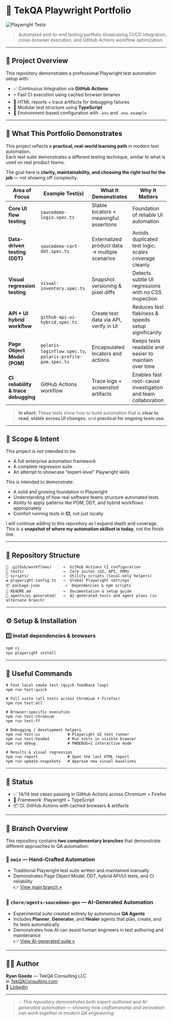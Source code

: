 # 🧪 TekQA Playwright Portfolio  
![Playwright Tests](https://github.com/rmgoede/tekqa-playwright-portfolio/actions/workflows/playwright.yml/badge.svg)

> Automated end-to-end testing portfolio showcasing CI/CD integration, cross-browser execution, and GitHub Actions workflow optimization.

---

## 🚀 Project Overview
This repository demonstrates a professional Playwright test automation setup with:

- ✅ Continuous Integration via **GitHub Actions**
- ⚡ Fast CI execution using cached browser binaries
- 🧭 HTML reports + trace artifacts for debugging failures
- 🧩 Modular test structure using **TypeScript**
- 🔐 Environment-based configuration with `.env` and `.env.example`

---

## 🧭 What This Portfolio Demonstrates

This project reflects a **practical, real-world learning path** in modern test automation.  
Each test suite demonstrates a different testing technique, similar to what is used on real product teams.

The goal here is **clarity, maintainability, and choosing the right tool for the job** — not showing off complexity.

| Area of Focus | Example Test(s) | What It Demonstrates | Why It Matters |
|---|---|---|---|
| **Core UI flow testing** | `saucedemo-login.spec.ts` | Stable locators + meaningful assertions | Foundation of reliable UI automation |
| **Data-driven testing (DDT)** | `saucedemo-cart-ddt.spec.ts` | Externalized product data → multiple scenarios | Avoids duplicated test logic; scales coverage cleanly |
| **Visual regression testing** | `visual-inventory.spec.ts` | Snapshot versioning & pixel diffs | Detects subtle UI regressions with no CSS inspection |
| **API + UI hybrid workflow** | `github-api-ui-hybrid.spec.ts` | Create test data via API, verify in UI | Reduces test flakiness & speeds setup significantly |
| **Page Object Model (POM)** | `polaris-loginflow.spec.ts`, `polaris-profile-pom.spec.ts` | Encapsulated locators and actions | Keeps tests readable and easier to maintain over time |
| **CI reliability & trace debugging** | GitHub Actions workflow | Trace logs + screenshot artifacts | Enables fast root-cause investigation and team collaboration |

> **In short:** These tests show how to build automation that is **clear to read**, **stable across UI changes**, and **practical for ongoing team use.**

---

## 🎯 Scope & Intent

This project is *not* intended to be:

- A full enterprise automation framework  
- A complete regression suite  
- An attempt to showcase “expert-level” Playwright skills  

This *is* intended to demonstrate:

- A solid and growing foundation in Playwright
- Understanding of how real software teams structure automated tests
- Ability to apply patterns like POM, DDT, and hybrid workflows appropriately
- Comfort running tests in **CI**, not just locally

I will continue adding to this repository as I expand depth and coverage.  
This is a **snapshot of where my automation skillset is today**, not the finish line.

---

## 📂 Repository Structure
```
📁 .github/workflows/     →  GitHub Actions CI configuration  
🧪 tests/                 →  Core suites (UI, API, POM)  
🧰 scripts/               →  Utility scripts (local-only helpers)  
⚙️ playwright.config.ts   →  Global Playwright settings  
📦 package.json           →  Dependencies & npm scripts  
📘 README.md              →  Documentation & setup guide 
🤖 agents/ai-generated/   →  AI-generated tests and agent plans (in alternate branch)  
```

---

## ⚙️ Setup & Installation

### 1️⃣ Install dependencies & browsers
```bash
npm ci
npx playwright install
```

---

## 🧰 Useful Commands
```
# Fast local smoke test (quick feedback loop)
npm run test:quick        

# Full suite (all tests across Chromium + Firefox)
npm run test:all           

# Browser-specific execution
npm run test:chromium      
npm run test:ff            

# Debugging / development helpers
npm run test:ui            # Playwright UI test runner
npm run test:headed        # Run tests in visible browser
npm run debug              # PWDEBUG=1 interactive mode

# Results & visual regression
npm run report             # Open the last HTML report
npm run update-snapshots   # Approve new visual baselines
```

---

## 🏁 Status
- ✅ 14/14 test cases passing in GitHub Actions across Chromium + Firefox
- 🧪 Framework: Playwright + TypeScript
- 📦 CI: GitHub Actions with cached browsers & artifacts

---

## 🧩 Branch Overview

This repository contains **two complementary branches** that demonstrate different approaches to QA automation:

### 🔹 `main` — Hand-Crafted Automation
- Traditional Playwright test suite written and maintained manually  
- Demonstrates Page Object Model, DDT, hybrid API/UI tests, and CI reliability  
👉 [View main branch »](https://github.com/rmgoede/tekqa-playwright-portfolio)

### 🔹 `chore/agents-saucedemo-gen` — AI-Generated Automation
- Experimental suite created entirely by autonomous **QA Agents**  
- Includes **Planner**, **Generator**, and **Healer** agents that plan, create, and fix tests automatically  
- Demonstrates how AI can assist human engineers in test authoring and maintenance  
👉 [View AI-generated suite »](https://github.com/rmgoede/tekqa-playwright-portfolio/tree/chore/agents-saucedemo-gen/agents/ai-generated)

---

## 👨‍💻 Author
**Ryan Goede** — TekQA Consulting LLC  
🌐 [TekQAConsulting.com](https://tekqaconsulting.com)  
🔗 [LinkedIn](https://www.linkedin.com/in/ryan-goede-374a1b2/)

---

> 💡 *This repository demonstrates both expert-authored and AI-generated automation — showing how craftsmanship and innovation can work together in modern QA engineering.*
